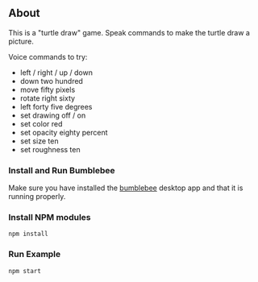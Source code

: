 ## About

This is a "turtle draw" game.  Speak commands to make the turtle draw a picture.

Voice commands to try:

- left / right / up / down
- down two hundred
- move fifty pixels
- rotate right sixty
- left forty five degrees
- set drawing off / on
- set color red
- set opacity eighty percent
- set size ten
- set roughness ten


### Install and Run Bumblebee

Make sure you have installed the [bumblebee](https://github.com/jaxcore/bumblebee) desktop app and that it is running properly.

### Install NPM modules

```
npm install
```

### Run Example

```
npm start
```